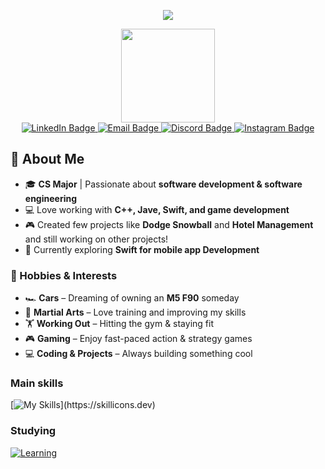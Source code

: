 <p align="center">
  <img src="https://capsule-render.vercel.app/api?text=Hey%20Everyone!%20👋&animation=fadeIn&type=waving&color=800080&fontColor=ffffff&height=100"/>
</p>

<div id="header" align="center">
  <img src="https://media4.giphy.com/media/v1.Y2lkPTc5MGI3NjExam1pYTFzMHh4eXFybWFsZDVkaWo2MXBqc2tseWExdXJzazU1emw5MiZlcD12MV9pbnRlcm5hbF9naWZfYnlfaWQmY3Q9Zw/78XCFBGOlS6keY1Bil/giphy.gif" width="150"/>
</div>


<div id="badges" align="center">
  <a href="https://www.linkedin.com/in/giorgi-tchintcharauli-0933b2299/">
    <img src="https://img.shields.io/badge/LinkedIn-blue?style=for-the-badge&logo=linkedin&logoColor=white" alt="LinkedIn Badge"/>
  </a>
  <a href="mailto:gigitchintcharauli15@gmail.com">
    <img src="https://img.shields.io/badge/Email-D14836?style=for-the-badge&logo=gmail&logoColor=white" alt="Email Badge"/>
  </a>
  <a href="https://discord.com/users/794364129149583370">
    <img src="https://img.shields.io/badge/Discord-5865F2?style=for-the-badge&logo=discord&logoColor=white" alt="Discord Badge"/>
  </a>
  <a href="https://www.instagram.com/gigi_tch/?igsh=MW94Njh2d3VscjZzag%3D%3D&utm_source=qr">
    <img src="https://img.shields.io/badge/Instagram-E4405F?style=for-the-badge&logo=instagram&logoColor=white" alt="Instagram Badge"/>
  </a>
</div>

## 👋 About Me  
- 🎓 **CS Major** | Passionate about **software development & software engineering**  
- 💻 Love working with **C++, Jave, Swift, and game development**  
- 🎮 Created few projects like **Dodge Snowball** and **Hotel Management** and still working on other projects!
- 🚀 Currently exploring **Swift for mobile app Development**  


### 🎯 Hobbies & Interests  
- 🏎️ **Cars** – Dreaming of owning an **M5 F90** someday  
- 🥋 **Martial Arts** – Love training and improving my skills  
- 🏋️ **Working Out** – Hitting the gym & staying fit  
- 🎮 **Gaming** – Enjoy fast-paced action & strategy games  
- 💻 **Coding & Projects** – Always building something cool  

### Main skills
[![My Skills](https://skillicons.dev/icons?i=py,java,cpp,cs,react,spring,mysql,idea,vscode,kali,github,git,)](https://skillicons.dev)

### Studying
[![Learning](https://skillicons.dev/icons?i=swift)](https://skillicons.dev)
